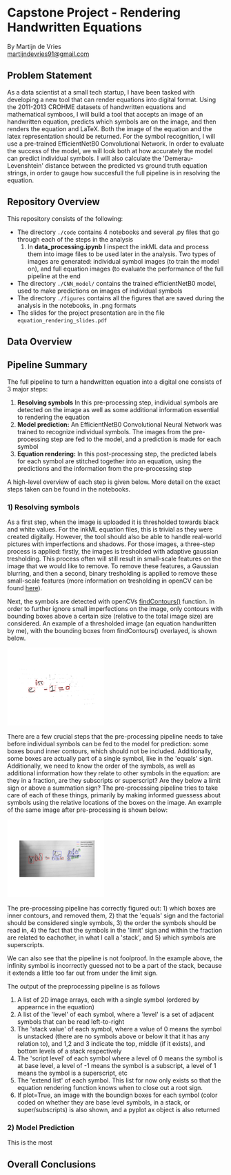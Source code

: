 # Capstone Project - Rendering Handwritten Equations

By Martijn de Vries <br>
martijndevries91@gmail.com

## Problem Statement

As a data scientist at a small tech startup, I have been tasked with developing a new tool that can render equations into digital format. Using the 2011-2013 CROHME datasets of handwritten equations and mathematical symboos, I will build a tool that accepts an image of an handwritten equation, predicts which symbols are on the image, and then renders the equation and  LaTeX. Both the image of the equation and the latex representation should be returned. For the symbol recognition, I will use a pre-trained EfficientNetB0 Convolutional Network. In order to evaluate the success of the model, we will look both at how accurately the model can predict individual symbols. I will also calculate the 'Demerau-Levenshtein' distance between the predicted vs ground truth equation strings, in order to gauge how succesfull the full pipeline is in resolving the equation.


## Repository Overview
    
This repository consists of the following:

<ul>
   <li> The directory <code>./code</code> contains 4 notebooks and several .py files that go through each of the steps in the analysis
   
   <ol>
    <li> In <b>data_processing.ipynb</b> I inspect the inkML data and process them into image files to be used later in the analysis. Two types of images are generated: individual symbol images (to train the model on), and full equation images (to evaluate the performance of the full pipeline at the end </li>
   </ol>
    <li> The directory <code>./CNN_model/</code> contains the trained efficientNetB0 model, used to make predictions on images of individual symbols
   <li> The directory <code>./figures</code> contains all the figures that are saved during the analysis in the notebooks, in .png formats </li>
    <li> The slides for the project presentation are in the file <code>equation_rendering_slides.pdf</code> </li>
</ul>


## Data Overview


## Pipeline Summary

The full pipeline to turn a handwritten equation into a digital one consists of 3 major steps:

<ol>
    <li> <b>Resolving symbols</b> In this pre-processing step, individual symbols are detected on the image as well as some additional information essential to rendering the equation </li>
    <li> <b>Model prediction:</b> An EfficientNetB0 Convolutional Neural Network was trained to recognize individual symbols. The images from the pre-processing step are fed to the model, and a prediction is made for each symbol </li>
    <li> <b>Equation rendering:</b> In this post-processing step, the predicted labels for each symbol are stitched together into an equation, using the predictions and the information from the pre-processing step</li>
</ol>

A high-level overview of each step is given below. More detail on the exact steps taken can be found in the notebooks.

### 1) Resolving symbols

As a first step, when the image is uploaded it is thresholded towards black and white values. For the inkML equation files, this is trivial as they were created digitally. However, the tool should also be able to handle real-world pictures with imperfections and shadows. For those images, a three-step process is applied: firstly, the images is tresholded with adaptive gaussian tresholding. This process often will still result in small-scale features on the image that we would like to remove. To remove these features, a Gaussian blurring, and then a second, binary tresholding is applied to remove these small-scale features (more information on tresholding in openCV can be found <a href=https://docs.opencv.org/4.x/d7/d4d/tutorial_py_thresholding.html>here</a>).

Next, the symbols are detected with openCVs <a href=https://docs.opencv.org/3.4/d3/dc0/group__imgproc__shape.html#ga17ed9f5d79ae97bd4c7cf18403e1689a>findContours()</a> function. In order to further ignore small imperfections on the image, only contours with bounding boxes above a certain size (relative to the total image size) are considered. An example of a thresholded image (an equation handwritten by me), with the bounding boxes from findContours() overlayed, is shown below.

 <img src="./figures/contours_example.png" height="180px"/>

There are a few crucial steps that the pre-processing pipeline needs to take before individual symbols can be fed to the model for prediction: some boxes bound inner contours,  which should not be included. Additionally, some boxes are actually part of a single symbol, like in the 'equals' sign. Additionally, we need to know the order of the symbols, as well as additional information how they relate to other symbols in the equation: are they in a fraction, are they subscripts or superscript? Are they below a limit sign or above a summation sign? The pre-processing pipeline tries to take care of each of these things, primarily by making informed guessess about symbols using the relative locations of the boxes on the image. An example of the same image after pre-processing is shown below:

 <img src="./figures/preprocessed_example.png" height="180px"/>
 
 The pre-processing pipeline has correctly figured out: 1) which boxes are inner contours, and removed them, 2) that the 'equals' sign and the factorial should be considered single symbols, 3) the order the symbols should be read in, 4) the fact that the symbols in the 'limit' sign and within the fraction are related to eachother, in what I call a 'stack', and 5) which symbols are superscripts. 
 
We can also see that the pipeline is not foolproof. In the example above, the infinity symbol is incorrectly guessed not to be a part of the stack, because it extends a little too far out from under the limit sign.

The output of the preprocessing pipeline is as follows
<ol>
 <li>A list of 2D image arrays, each with a single symbol (ordered by appearnce in the equation)</li>
 <li>A list of the 'level' of each symbol, where a 'level' is a set of adjacent symbols that can be read left-to-right </li>
 <li> The 'stack value' of each symbol, where a value of 0 means the symbol is unstacked (there are no symbols above or below it that it has any relation to), and 1,2 and 3 indicate the top, middle (if it exists), and bottom levels of a stack respectively</li>
 <li> The 'script level' of each symbol where a level of 0 means the symbol is at base level, a level of -1 means the symbol is a subscript, a level of 1 means the symbol is a superscript, etc </li>
 <li> The 'extend list' of each symbol. This list for now only exists so that the equation rendering function knows when to close out a root sign. </li>
 <li> If plot=True, an image with the boundign boxes for each symbol (color coded on whether they are base level symbols, in a stack, or super/subscripts) is also shown, and a pyplot ax object is also returned
 </ol>

### 2) Model Prediction

This is the most 



## Overall Conclusions
